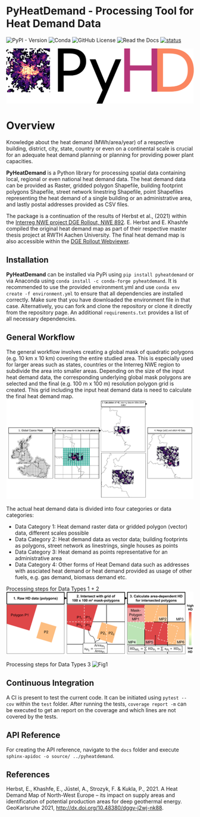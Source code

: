 # PyHeatDemand - Processing Tool for Heat Demand Data

![PyPI - Version](https://img.shields.io/pypi/v/pyheatdemand)
![Conda](https://img.shields.io/conda/v/conda-forge/pyheatdemand)
![GitHub License](https://img.shields.io/github/license/AlexanderJuestel/pyheatdemand)
![Read the Docs](https://img.shields.io/readthedocs/pyhd)
[![status](https://joss.theoj.org/papers/05971e44bad3a2bc8f0bdbebc4013515/status.svg)](https://joss.theoj.org/papers/05971e44bad3a2bc8f0bdbebc4013515)


![Fig1](docs/images/PyHD_Logo_long.png)

<a name="overview"></a>
# Overview 
Knowledge about the heat demand (MWh/area/year) of a respective building, district, city, state, country or even on a 
continental scale is crucial for an adequate heat demand planning or planning for providing power plant capacities.

**PyHeatDemand** is a Python library for processing spatial data containing local, regional or even national heat demand 
data. The heat demand data can be provided as Raster, gridded polygon Shapefile, building footprint polygons Shapefile, 
street network linestring Shapefile, point Shapefiles representing the heat demand of a single building or an 
administrative area, and lastly postal addresses provided as CSV files.  

The package is a continuation of the results of Herbst et al., (2021) within the 
[Interreg NWE project DGE Rollout, NWE 892](http://www.nweurope.eu/DGE-Rollout). E. Herbst and E. Khashfe compiled the 
original heat demand map as part of their respective master thesis project at RWTH Aachen University. The final heat 
demand map is also accessible within the [DGE Rollout Webviewer](https://data.geus.dk/egdi/?mapname=dgerolloutwebtool#baslay=baseMapGEUS&extent=39620,-1581250,8465360,8046630&layers=dge_heat_final).


<a name="installation"></a>
## Installation
**PyHeatDemand** can be installed via PyPi using `pip install pyheatdemand` or via Anaconda using `conda install -c conda-forge pyheatdemand`. 
It is recommended to use the provided 
environment.yml and use `conda env create -f environment.yml` to ensure that all dependencies are installed correctly. 
Make sure that you have downloaded the environment file in that case. Alternatively, you can fork and clone the 
repository or clone it directly from the repository page. An additional `requirements.txt` provides a list of all necessary dependencies.

<a name="workflow"></a>
## General Workflow

The general workflow involves creating a global mask of quadratic polygons (e.g. 10 km x 10 km) covering the entire 
studied area. This is especially used for larger areas such as states, countries or the Interreg NWE region to subdivide 
the area into smaller areas. Depending on the size of the input heat demand data, the corresponding underlying global 
mask polygons are selected and the final (e.g. 100 m x 100 m) resolution polygon grid is created. This grid including 
the input heat demand data is need to calculate the final heat demand map. 
![Fig1](docs/images/fig1.png)

The actual heat demand data is divided into four categories or data categories:
* Data Category 1: Heat demand raster data or gridded polygon (vector) data, different scales possible
* Data Category 2: Heat demand data as vector data; building footprints as polygons, street network as linestrings, 
single houses as points
* Data Category 3: Heat demand as points representative for an administrative area
* Data Category 4: Other forms of Heat Demand data such as addresses with assciated heat demand or heat demand provided
as usage of other fuels, e.g. gas demand, biomass demand etc.

Processing steps for Data Types 1 + 2
![Fig1](docs/images/fig2.png)

Processing steps for Data Types 3
![Fig1](docs/images/fig3.png)

## Continuous Integration
A CI is present to test the current code. It can be initiated using `pytest --cov` within the `test` folder. After 
running the tests, `coverage report -m` can be executed to get an report on the coverage and which lines are not covered
by the tests.

## API Reference
For creating the API reference, navigate to the `docs` folder and execute `sphinx-apidoc -o source/ ../pyheatdemand`.

<a name="ref"></a>
## References

Herbst, E., Khashfe, E., Jüstel, A., Strozyk, F. & Kukla, P., 2021. A Heat Demand Map of North-West Europe – its impact 
on supply areas and identification of potential production areas for deep geothermal energy. GeoKarlsruhe 2021, 
http://dx.doi.org/10.48380/dggv-j2wj-nk88. 

